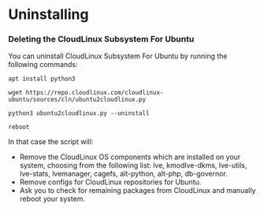 # Uninstalling

### Deleting the CloudLinux Subsystem For Ubuntu

You can uninstall CloudLinux Subsystem For Ubuntu by running the following commands:

```
apt install python3
```
```
wget https://repo.cloudlinux.com/cloudlinux-ubuntu/sources/cln/ubuntu2cloudlinux.py
```
```
python3 ubuntu2cloudlinux.py --uninstall
```
```
reboot
```


In that case the script will:

* Remove the CloudLinux OS components which are installed on your system, choosing from the following list: lve, kmodlve-dkms, lve-utils, lve-stats, lvemanager, cagefs, alt-python, alt-php, db-governor.
* Remove configs for CloudLinux repositories for Ubuntu.
* Ask you to check for remaining packages from CloudLinux and manually reboot your system.
